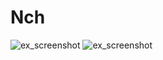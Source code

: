 # Nch
![ex_screenshot](https://64.media.tumblr.com/3440ea6ca0302bca33a85b4d51109f79/tumblr_inline_pnqe2u24r01vzdevc_500.png)
![ex_screenshot](https://64.media.tumblr.com/0bd83f281cfd01729a1ed86c0e46f845/tumblr_inline_pnqdxsdC8o1vzdevc_500.png)
